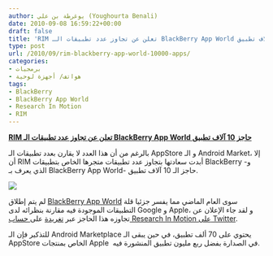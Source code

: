 ```yaml
---
author: يوغرطة بن علي (Youghourta Benali)
date: 2010-09-08 16:59:22+00:00
draft: false
title: 'RIM تعلن عن تجاوز عدد تطبيقات الـ BlackBerry App World حاجز 10 آلاف تطبيق '
type: post
url: /2010/09/rim-blackberry-app-world-10000-apps/
categories:
- برمجيات
- هواتف/ أجهزة لوحية
tags:
- BlackBerry
- BlackBerry App World
- Research In Motion
- RIM
---
```


**[RIM تعلن عن تجاوز عدد تطبيقات الـ BlackBerry App World حاجز 10 آلاف تطبيق](https://www.it-scoop.com/2010/09/rim-blackberry-app-world-10000-apps)**


بالرغم من أن هذا العدد لا يقارن بعدد تطبيقات الـ AppStore و الـ Android Market، إلا أن RIM أبدت سعادتها بتجاوز عدد تطبيقات متجرها الخاص بتطبيقات BlackBerry -و الذي يعرف بـ BlackBerry App World- حاجز الـ 10 آلاف تطبيق.

[![](https://www.it-scoop.com/wp-content/uploads/2010/09/bb-app-world.png)
](https://www.it-scoop.com/2010/09/rim-blackberry-app-world-10000-apps)

لم يتم إطلاق [BlackBerry App World](http://appworld.blackberry.com/webstore/) سوى العام الماضي مما يفسر جزئيا قلة التطبيقات الموجودة فيه مقارنة بنظرائه لدى Google و Apple، و لقد جاء الإعلان عن تجاوزه هذا الحاجز عبر [تغريدة](http://twitter.com/BlackBerry/status/23245247909) على[ حساب Research In Motion على Twitter](http://twitter.com/BlackBerry/status/23245247909).

للتذكير فإن الـ Android Marketplace يحتوي على 70 ألف تطبيق، في حين يبقى الـ AppStore الخاص بمنتجات Apple  في الصدارة بفضل ربع مليون تطبيق المنشورة فيه.
